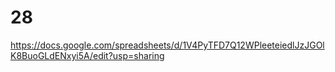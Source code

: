 # 28
https://docs.google.com/spreadsheets/d/1V4PyTFD7Q12WPleeteiedlJzJGOlK8BuoGLdENxyi5A/edit?usp=sharing
